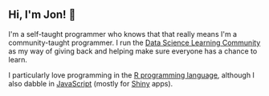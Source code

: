 ## Hi, I'm Jon! 👋

I'm a self-taught programmer who knows that that really means I'm a community-taught programmer.
I run the [Data Science Learning Community](https://DSLC.io) as my way of giving back and helping make sure everyone has a chance to learn.

I particularly love programming in the [R programming language](https://www.r-project.org/), although I also dabble in [JavaScript](https://ecma-international.org/publications-and-standards/standards/ecma-262/) (mostly for [Shiny](https://shiny.posit.co/r) apps).
